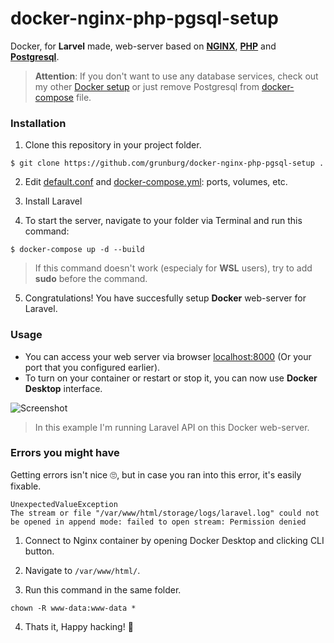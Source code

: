 # docker-nginx-php-pgsql-setup
Docker, for **Larvel** made, web-server based on **[NGINX](https://hub.docker.com/_/nginx)**, **[PHP](https://hub.docker.com/_/php)** and **[Postgresql](https://hub.docker.com/_/postgres)**.

> **Attention**: If you don't want to use any database services, check out my other [Docker setup](https://hub.docker.com/_/php) or just remove Postgresql from [docker-compose](https://github.com/grunburg/docker-nginx-php-pgsql-setup/blob/master/docker-compose.yml) file.

### Installation

1. Clone this repository in your project folder.
```
$ git clone https://github.com/grunburg/docker-nginx-php-pgsql-setup .
```
2. Edit [default.conf](https://github.com/grunburg/docker-nginx-php-pgsql-setup/blob/master/default.conf) and [docker-compose.yml](https://github.com/grunburg/docker-nginx-php-pgsql-setup/blob/master/docker-compose.yml): ports, volumes, etc.

3. Install Laravel

4. To start the server, navigate to your folder via Terminal and run this command:
```
$ docker-compose up -d --build
```

> If this command doesn't work (especialy for **WSL** users), try to add **sudo** before the command.

5. Congratulations! You have succesfully setup **Docker** web-server for Laravel.

### Usage
* You can access your web server via browser [localhost:8000](http:localhost:8000) (Or your port that you configured earlier).
* To turn on your container or restart or stop it, you can now use **Docker Desktop** interface.

![Screenshot](https://i.ibb.co/3cW0d6r/image.png)

>In this example I'm running Laravel API on this Docker web-server.

### Errors you might have
Getting errors isn't nice 🙄, but in case you ran into this error, it's easily fixable.
```
UnexpectedValueException
The stream or file "/var/www/html/storage/logs/laravel.log" could not be opened in append mode: failed to open stream: Permission denied
```
1. Connect to Nginx container by opening Docker Desktop and clicking CLI button.

2. Navigate to ```/var/www/html/```.

3. Run this command in the same folder.
```
chown -R www-data:www-data *
```

4. Thats it, Happy hacking! 🎉
